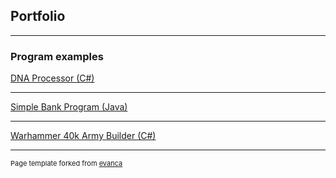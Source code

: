 ## Portfolio

---

### Program examples

[DNA Processor (C#)](https://github.com/jamclaub/DNAcore3.git)

---
[Simple Bank Program (Java)](https://github.com/jamclaub/JavaBank.git)

---
[Warhammer 40k Army Builder (C#)](https://github.com/Ian1993/352-Semester-Group-Project.git)

---

<p style="font-size:11px">Page template forked from <a href="https://github.com/evanca/quick-portfolio">evanca</a></p>
<!-- Remove above link if you don't want to attibute -->
